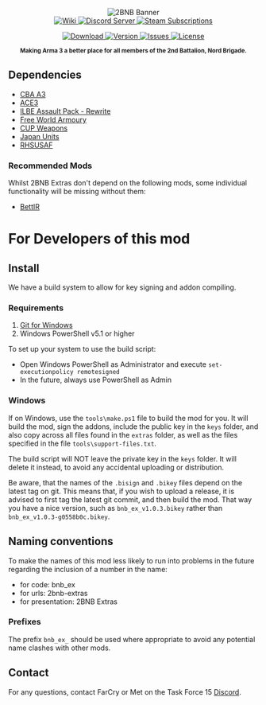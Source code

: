 <p align="center">
	<img src="https://github.com/2bnb/2bnb-extras/blob/master/2BNB_Extras_Github.png" alt="2BNB Banner" />
	<br />
	<a href="https://github.com/2bnb/2bnb-extras/wiki">
		<img src="https://img.shields.io/badge/2BNB%20Extras-Wiki-orange.svg?style=for-the-badge&logo=github" alt="Wiki" />
	</a>
	<a href="https://discord.gg/rUUsCShkzJ">
		<img src="https://img.shields.io/discord/532683310409842728.svg?label=Discord&logo=Discord&colorB=7289da&style=for-the-badge" alt="Discord Server">
	</a>
	<a href="https://steamcommunity.com/sharedfiles/filedetails/?id=1747089493">
		<img src="https://img.shields.io/endpoint.svg?url=https%3A%2F%2Fshieldsio-steam-workshop.jross.me%2F1747089493%2Fsubscriptions-text&style=for-the-badge" alt="Steam Subscriptions">
	</a>
</p>
<p align="center">
	<a href="https://steamcommunity.com/sharedfiles/filedetails/?id=1747089493">
		<img src="https://img.shields.io/steam/size/1747089493?label=Download&logo=steam" alt="Download" />
	</a>
	<a href="https://github.com/2bnb/2bnb-extras/releases">
		<img src="https://img.shields.io/github/release/2bnb/2bnb-extras.svg?label=Version" alt="Version" />
	</a>
	<a href="https://github.com/2bnb/2bnb-extras/issues">
		<img src="http://img.shields.io/github/issues-raw/2bnb/2bnb-extras.svg?label=Issues&style=flat" alt="Issues" />
	</a>
	<a href="https://github.com/2bnb/2bnb-extras/blob/master/LICENCE">
		<img src="https://img.shields.io/github/license/2bnb/2bnb-extras.svg?style=flat&label=Licence" alt="License">
	</a>
</p>
<p align="center"><sup><strong>Making Arma 3 a better place for all members of the 2nd Battalion, Nord Brigade.</strong></sup></p>

## Dependencies
- [CBA A3](https://steamcommunity.com/sharedfiles/filedetails/?id=450814997)
- [ACE3](https://steamcommunity.com/sharedfiles/filedetails/?id=463939057)
- [ILBE Assault Pack - Rewrite](https://steamcommunity.com/sharedfiles/filedetails/?id=1875281645)
- [Free World Armoury](https://steamcommunity.com/workshop/filedetails/?id=2424797017)
- [CUP Weapons](https://steamcommunity.com/workshop/filedetails/?id=497660133)
- [Japan Units](https://steamcommunity.com/sharedfiles/filedetails/?id=823476448)
- [RHSUSAF](https://steamcommunity.com/sharedfiles/filedetails/?id=843577117)

### Recommended Mods
Whilst 2BNB Extras don't depend on the following mods, some individual functionality will be missing without them:
- [BettIR](https://steamcommunity.com/sharedfiles/filedetails/?id=2260572637)


# For Developers of this mod
## Install
We have a build system to allow for key signing and addon compiling.

### Requirements
1. [Git for Windows](https://git-scm.com/download/win)
1. Windows PowerShell v5.1 or higher

To set up your system to use the build script:
- Open Windows PowerShell as Administrator and execute `set-executionpolicy remotesigned`
- In the future, always use PowerShell as Admin

### Windows
If on Windows, use the `tools\make.ps1` file to build the mod for you. It will build the mod, sign the addons, include the public key in the `keys` folder, and also copy across all files found in the `extras` folder, as well as the files specified in the file `tools\support-files.txt`.

The build script will NOT leave the private key in the `keys` folder. It will delete it instead, to avoid any accidental uploading or distribution.

Be aware, that the names of the `.bisign` and `.bikey` files depend on the latest tag on git. This means that, if you wish to upload a release, it is advised to first tag the latest git commit, and then build the mod. That way you have a nice version, such as `bnb_ex_v1.0.3.bikey` rather than `bnb_ex_v1.0.3-g0558b0c.bikey`.

## Naming conventions
To make the names of this mod less likely to run into problems in the future regarding the inclusion of a number in the name:
- for code: bnb_ex
- for urls: 2bnb-extras
- for presentation: 2BNB Extras

### Prefixes
The prefix `bnb_ex_` should be used where appropriate to avoid any potential name clashes with other mods.

## Contact
For any questions, contact FarCry or Met on the Task Force 15 [Discord](https://discord.gg/FA7EJkq2zU).
